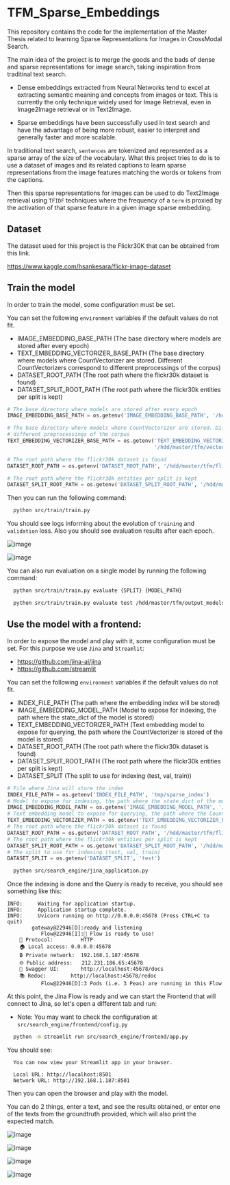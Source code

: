 # TFM_Sparse_Embeddings

This repository contains the code for the implementation of the Master Thesis related to learning Sparse Representations for Images in CrossModal Search.

The main idea of the project is to merge the goods and the bads of dense and sparse representations for image search, taking inspiration from traditinal text search.

- Dense embeddings extracted from Neural Networks tend to excel at extracting semantic meaning and concepts from images or text. This is currently the only technique widely used
for Image Retrieval, even in Image2Image retrieval or in Text2Image.

- Sparse embeddings have been successfully used in text search and have the advantage of being more robust, easier to interpret and generally faster and more scalable.

In traditional text search, `sentences` are tokenized and represented as a sparse array of the size of the vocabulary. What this project tries to do is to use a dataset of images
and its related captions to learn sparse representations from the image features matching the words or tokens from the captions.

Then this sparse representations for images can be used to do Text2Image retrieval using `TFIDF` techniques where the frequency of a `term` is proxied by the activation of that sparse feature in 
a given image sparse embedding.

## Dataset

The dataset used for this project is the Flickr30K that can be obtained from this link.

https://www.kaggle.com/hsankesara/flickr-image-dataset

## Train the model

In order to train the model, some configuration must be set.

You can set the following `environment` variables if the default values do not fit.

- IMAGE_EMBEDDING_BASE_PATH (The base directory where models are stored after every epoch)
- TEXT_EMBEDDING_VECTORIZER_BASE_PATH (The base directory where models where CountVectorizer are stored. Different CountVectorizers correspond to different preprocessings of the corpus)
- DATASET_ROOT_PATH (The root path where the flickr30k dataset is found)
- DATASET_SPLIT_ROOT_PATH (The root path where the flickr30k entities per split is kept)


```python
# The base directory where models are stored after every epoch
IMAGE_EMBEDDING_BASE_PATH = os.getenv('IMAGE_EMBEDDING_BASE_PATH', '/hdd/master/tfm/output-image-encoders')

# The base directory where models where CountVectorizer are stored. Different CountVectorizers correspond to
# different preprocessings of the corpus
TEXT_EMBEDDING_VECTORIZER_BASE_PATH = os.getenv('TEXT_EMBEDDING_VECTORIZER_PATH',
                                                '/hdd/master/tfm/vectorizers')

# The root path where the flickr30k dataset is found
DATASET_ROOT_PATH = os.getenv('DATASET_ROOT_PATH', '/hdd/master/tfm/flickr30k_images')

# The root path where the flickr30k entities per split is kept
DATASET_SPLIT_ROOT_PATH = os.getenv('DATASET_SPLIT_ROOT_PATH', '/hdd/master/tfm/flickr30k_images/flickr30k_entities')
```

Then you can run the following command: 

```bash
  python src/train/train.py
```

You should see logs informing about the evolution of `training` and `validation` loss. Also you should see evaluation results after each epoch.

![image](https://user-images.githubusercontent.com/19825685/142002361-ea3b5753-66e5-4170-a60b-ce8c7c7e3360.png)

![image](https://user-images.githubusercontent.com/19825685/142002516-3e13b3cb-e95f-4f76-a0ab-9232f2dde43e.png)

You can also run evaluation on a single model by running the following command:


```bash
  python src/train/train.py evaluate {SPLIT} {MODEL_PATH}
```

```bash
  python src/train/train.py evaluate test /hdd/master/tfm/output_models-test/model-inter-9-final.pt
```

## Use the model with a frontend:

In order to expose the model and play with it, some configuration must be set. For this purpose we use `Jina` and `Streamlit`:

- https://github.com/jina-ai/jina
- https://github.com/streamlit

You can set the following `environment` variables if the default values do not fit.

- INDEX_FILE_PATH (The path where the embedding index will be stored)
- IMAGE_EMBEDDING_MODEL_PATH (Model to expose for indexing, the path where the state_dict of the model is stored)
- TEXT_EMBEDDING_VECTORIZER_PATH (Text embedding model to expose for querying, the path where the CountVectorizer is stored of the model is stored)
- DATASET_ROOT_PATH (The root path where the flickr30k dataset is found)
- DATASET_SPLIT_ROOT_PATH (The root path where the flickr30k entities per split is kept)
- DATASET_SPLIT (The split to use for indexing (test, val, train))

```python
# File where Jina will store the index
INDEX_FILE_PATH = os.getenv('INDEX_FILE_PATH', 'tmp/sparse_index')
# Model to expose for indexing, the path where the state_dict of the model is stored
IMAGE_EMBEDDING_MODEL_PATH = os.getenv('IMAGE_EMBEDDING_MODEL_PATH', '/hdd/master/tfm/output-image-encoders/model-inter-9-final.pt')
# Text embedding model to expose for querying, the path where the CountVectorizer is stored of the model is stored
TEXT_EMBEDDING_VECTORIZER_PATH = os.getenv('TEXT_EMBEDDING_VECTORIZER_PATH', '/hdd/master/tfm/vectorizers/vectorizer_tokenizer_stop_words_all_words_filtered_10.pkl')
# The root path where the flickr30k dataset is found
DATASET_ROOT_PATH = os.getenv('DATASET_ROOT_PATH', '/hdd/master/tfm/flickr30k_images')
# The root path where the flickr30k entities per split is kept
DATASET_SPLIT_ROOT_PATH = os.getenv('DATASET_SPLIT_ROOT_PATH', '/hdd/master/tfm/flickr30k_images/flickr30k_entities')
# The split to use for indexing (test, val, train)
DATASET_SPLIT = os.getenv('DATASET_SPLIT', 'test')
```

```bash
  python src/search_engine/jina_application.py
```

Once the indexing is done and the Query is ready to receive, you should see something like this:

```
INFO:     Waiting for application startup.
INFO:     Application startup complete.
INFO:     Uvicorn running on http://0.0.0.0:45678 (Press CTRL+C to quit)
        gateway@22946[D]:ready and listening
           Flow@22946[I]:🎉 Flow is ready to use!                                                   
	🔗 Protocol: 		HTTP
	🏠 Local access:	0.0.0.0:45678
	🔒 Private network:	192.168.1.187:45678
	🌐 Public address:	212.231.186.65:45678
	💬 Swagger UI:		http://localhost:45678/docs
	📚 Redoc:		http://localhost:45678/redoc
           Flow@22946[D]:3 Pods (i.e. 3 Peas) are running in this Flow

```

At this point, the Jina Flow is ready and we can start the Frontend that will connect to Jina, so let's open a different tab and run:

- Note: You may want to check the configuration at `src/search_engine/frontend/config.py`

```bash
  python -m streamlit run src/search_engine/frontend/app.py
```


You should see:

```
  You can now view your Streamlit app in your browser.

  Local URL: http://localhost:8501
  Network URL: http://192.168.1.187:8501
```

Then you can open the browser and play with the model. 

You can do 2 things, enter a text, and see the results obtained, or enter one of the texts from the groundtruth provided, which will also print the expected match.

![image](https://user-images.githubusercontent.com/19825685/142001792-8d770665-4985-4f85-8120-db0e84ee494a.png)

![image](https://user-images.githubusercontent.com/19825685/142001136-00c5343e-0b60-4ca8-98f0-b08397708920.png)

![image](https://user-images.githubusercontent.com/19825685/142001866-0c395880-b7eb-41e6-8c0d-112b67950b92.png)

![image](https://user-images.githubusercontent.com/19825685/142001446-37d83ef3-a33c-4164-b27e-bfc75f286712.png)

